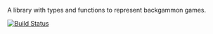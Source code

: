 A library with types and functions to represent backgammon games.

[![Build Status](https://travis-ci.org/mmakowski/backgammon-model.svg?branch=master)](https://travis-ci.org/mmakowski/backgammon-model)
